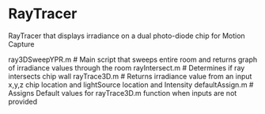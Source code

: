 # RayTracer
RayTracer that displays irradiance on a dual photo-diode chip for Motion Capture

ray3DSweepYPR.m # Main script that sweeps entire room and returns graph of irradiance values through the room
rayIntersect.m # Determines if ray intersects chip wall
rayTrace3D.m # Returns irradiance value from an input x,y,z chip location and lightSource location and Intensity
defaultAssign.m # Assigns Default values for rayTrace3D.m function when inputs are not provided


